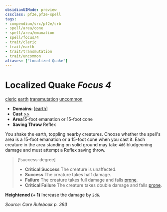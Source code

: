 ```yaml
---
obsidianUIMode: preview
cssclass: pf2e,pf2e-spell
tags:
- compendium/src/pf2e/crb
- spell/area/cone
- spell/area/emanation
- spell/focus/4
- trait/cleric
- trait/earth
- trait/transmutation
- trait/uncommon
aliases: ["Localized Quake"]
---
```

# Localized Quake *Focus 4*   
[cleric](../../rules/traits/cleric.md)  [earth](../../rules/traits/earth.md)  [transmutation](../../rules/traits/transmutation.md)  [uncommon](../../rules/traits/uncommon.md)  

- **Domains**: [[earth](../setting/domains.md#Earth)]
- **Cast** [>>](../../rules/core-rulebook/chapter-9-playing-the-game.md#Actions "Two-Action") 
- **Area**15-foot emanation or 15-foot cone
- **Saving Throw** Reflex

You shake the earth, toppling nearby creatures. Choose whether the spell's area is a 15-foot emanation or a 15-foot cone when you cast it. Each creature in the area standing on solid ground may take `4d6` bludgeoning damage and must attempt a Reflex saving throw.

> [!success-degree] 
> - **Critical Success** The creature is unaffected.
> - **Success** The creature takes half damage.
> - **Failure** The creature takes full damage and falls [prone](../../rules/conditions.md#Prone).
> - **Critical Failure** The creature takes double damage and falls [prone](../../rules/conditions.md#Prone).

**Heightened (+ 1)** Increase the damage by `2d6`.

*Source: Core Rulebook p. 393*